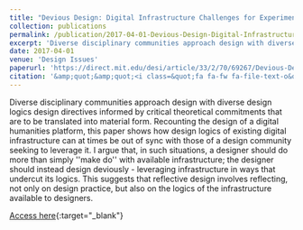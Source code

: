 ```yaml
---
title: "Devious Design: Digital Infrastructure Challenges for Experimental Ethnography"
collection: publications
permalink: /publication/2017-04-01-Devious-Design-Digital-Infrastructure-Challenges-for-Experimental-Ethnography
excerpt: 'Diverse disciplinary communities approach design with diverse design logics design directives informed by critical theoretical commitments that are to be translated into material form. Recounting the design of a digital humanities platform, this paper shows how design logics of existing digital infr...'
date: 2017-04-01
venue: 'Design Issues'
paperurl: 'https://direct.mit.edu/desi/article/33/2/70/69267/Devious-Design-Digital-Infrastructure-Challenges'
citation: '&amp;quot;&amp;quot;<i class=&quot;fa fa-fw fa-file-text-o&quot; aria-hidden=&quot;true&quot;></i> Lindsay Poirier. 2017. &quot;Devious Design: Digital Infrastructure Challenges for Experimental Ethnography.&quot; <i>Design Issues</i> 33(2), 70--83.'
---
```

Diverse disciplinary communities approach design with diverse design logics design directives informed by critical theoretical commitments that are to be translated into material form. Recounting the design of a digital humanities platform, this paper shows how design logics of existing digital infrastructure can at times be out of sync with those of a design community seeking to leverage it. I argue that, in such situations, a designer should do more than simply &apos;&apos;make do&apos;&apos; with available infrastructure; the designer should instead design deviously - leveraging infrastructure in ways that undercut its logics. This suggests that reflective design involves reflecting, not only on design practice, but also on the logics of the infrastructure available to designers.

[Access here](https://direct.mit.edu/desi/article/33/2/70/69267/Devious-Design-Digital-Infrastructure-Challenges){:target="_blank"}

